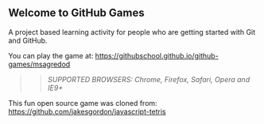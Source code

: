 ## Welcome to GitHub Games

A project based learning activity for people who are getting started with Git and GitHub.

You can play the game at: https://githubschool.github.io/github-games/msagredod

>> _*SUPPORTED BROWSERS*: Chrome, Firefox, Safari, Opera and IE9+_

This fun open source game was cloned from: https://github.com/jakesgordon/javascript-tetris

